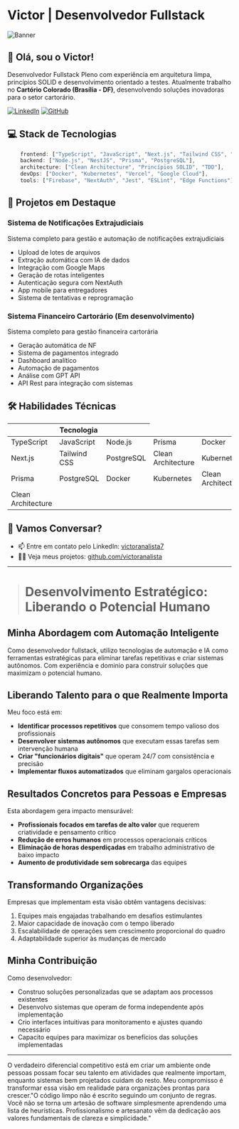 # Victor | Desenvolvedor Fullstack

![Banner](https://img.shields.io/badge/Desenvolvedor-Fullstack-emerald?style=for-the-badge&logo=react)

## 👋 Olá, sou o Victor!

Desenvolvedor Fullstack Pleno com experiência em arquitetura limpa, princípios SOLID e desenvolvimento orientado a testes. Atualmente trabalho no **Cartório Colorado (Brasília - DF)**, desenvolvendo soluções inovadoras para o setor cartorário.

[![LinkedIn](https://img.shields.io/badge/LinkedIn-0077B5?style=for-the-badge&logo=linkedin&logoColor=white)](https://www.linkedin.com/in/victoranalista7/)
[![GitHub](https://img.shields.io/badge/GitHub-100000?style=for-the-badge&logo=github&logoColor=white)](https://github.com/victoranalista)

## 💻 Stack de Tecnologias

```typescript
    frontend: ["TypeScript", "JavaScript", "Next.js", "Tailwind CSS", "Shadcn UI"],
    backend: ["Node.js", "NestJS", "Prisma", "PostgreSQL"],
    architecture: ["Clean Architecture", "Princípios SOLID", "TDD"],
    devOps: ["Docker", "Kubernetes", "Vercel", "Google Cloud"],
    tools: ["Firebase", "NextAuth", "Jest", "ESLint", "Edge Functions"]
```

## 🚀 Projetos em Destaque

### Sistema de Notificações Extrajudiciais
Sistema completo para gestão e automação de notificações extrajudiciais

- Upload de lotes de arquivos
- Extração automática com IA de dados
- Integração com Google Maps
- Geração de rotas inteligentes
- Autenticação segura com NextAuth
- App mobile para entregadores
- Sistema de tentativas e reprogramação

### Sistema Financeiro Cartorário (Em desenvolvimento)
Sistema completo para gestão financeira cartorária

- Geração automática de NF
- Sistema de pagamentos integrado
- Dashboard analítico
- Automação de pagamentos
- Análise com GPT API
- API Rest para integração com sistemas

## 🛠️ Habilidades Técnicas

<table>
  <thead>
    <tr>
      <th colspan="3" align="center">Tecnologia</th>
    </tr>
  </thead>
  <tbody>
    <tr>
      <td>TypeScript</td>
      <td>JavaScript</td>
      <td>Node.js</td>
       <td>Prisma</td>
       <td>Docker</td>
    </tr>
    <tr>
      <td>Next.js</td>
      <td>Tailwind CSS</td>
      <td>PostgreSQL</td>
      <td>Clean Architecture</td>
         <td>Kubernetes</td>
    </tr>
    <tr>
      <td>Prisma</td>
      <td>PostgreSQL</td>
      <td>Docker</td>
      <td>Kubernetes</td>
      <td>Clean Architecture</td>
    </tr>
    <tr>
      <td>Clean Architecture</td>
      <td></td>
      <td></td>
    </tr>
  </tbody>
</table>


## 💬 Vamos Conversar?

- 📫 Entre em contato pelo LinkedIn: [victoranalista7](https://www.linkedin.com/in/victoranalista7/)
- 👨‍💻 Veja meus projetos: [github.com/victoranalista](https://github.com/victoranalista)

---

> # Desenvolvimento Estratégico: Liberando o Potencial Humano

## Minha Abordagem com Automação Inteligente

Como desenvolvedor fullstack, utilizo tecnologias de automação e IA como ferramentas estratégicas para eliminar tarefas repetitivas e criar sistemas autônomos. Com experiência e dominio para construir soluções que maximizam o potencial humano.

## Liberando Talento para o que Realmente Importa

Meu foco está em:

- **Identificar processos repetitivos** que consomem tempo valioso dos profissionais
- **Desenvolver sistemas autônomos** que executam essas tarefas sem intervenção humana
- **Criar "funcionários digitais"** que operam 24/7 com consistência e precisão
- **Implementar fluxos automatizados** que eliminam gargalos operacionais

## Resultados Concretos para Pessoas e Empresas

Esta abordagem gera impacto mensurável:

- **Profissionais focados em tarefas de alto valor** que requerem criatividade e pensamento crítico
- **Redução de erros humanos** em processos operacionais críticos
- **Eliminação de horas desperdiçadas** em trabalho administrativo de baixo impacto
- **Aumento de produtividade sem sobrecarga** das equipes

## Transformando Organizações

Empresas que implementam esta visão obtêm vantagens decisivas:

1. Equipes mais engajadas trabalhando em desafios estimulantes
2. Maior capacidade de inovação com o tempo liberado
3. Escalabilidade de operações sem crescimento proporcional do quadro
4. Adaptabilidade superior às mudanças de mercado

## Minha Contribuição

Como desenvolvedor:

- Construo soluções personalizadas que se adaptam aos processos existentes
- Desenvolvo sistemas que operam de forma independente após implementação
- Crio interfaces intuitivas para monitoramento e ajustes quando necessário
- Capacito equipes para maximizar os benefícios das soluções implementadas

---

O verdadeiro diferencial competitivo está em criar um ambiente onde pessoas possam focar seu talento em atividades que realmente importam, enquanto sistemas bem projetados cuidam do resto. Meu compromisso é transformar essa visão em realidade para organizações prontas para crescer."O código limpo não é escrito seguindo um conjunto de regras. Você não se torna um artesão de software simplesmente aprendendo uma lista de heurísticas. Profissionalismo e artesanato vêm da dedicação aos valores fundamentais de clareza e simplicidade."